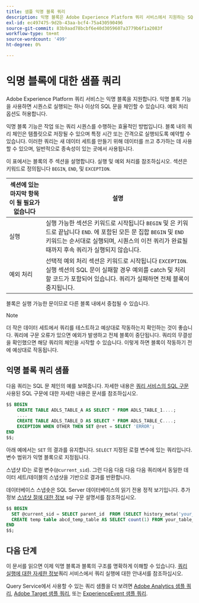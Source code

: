 ```yaml
---
title: 샘플 익명 블록 쿼리
description: 익명 블록은 Adobe Experience Platform 쿼리 서비스에서 지원하는 SQL 구문이므로 쿼리 시퀀스를 효율적으로 실행할 수 있습니다
exl-id: ec497475-9d2b-43aa-bcf4-75a430590496
source-git-commit: 83b9aad78bcbf6e40d3059607a3779b6f1a2083f
workflow-type: tm+mt
source-wordcount: '499'
ht-degree: 0%

---
```


# 익명 블록에 대한 샘플 쿼리

Adobe Experience Platform 쿼리 서비스는 익명 블록을 지원합니다. 익명 블록 기능을 사용하면 시퀀스로 실행되는 하나 이상의 SQL 문을 체인할 수 있습니다. 예외 처리 옵션도 허용합니다.

익명 블록 기능은 작업 또는 쿼리 시퀀스를 수행하는 효율적인 방법입니다. 블록 내의 쿼리 체인은 템플릿으로 저장될 수 있으며 특정 시간 또는 간격으로 실행되도록 예약할 수 있습니다. 이러한 쿼리는 새 데이터 세트를 만들기 위해 데이터를 쓰고 추가하는 데 사용할 수 있으며, 일반적으로 종속성이 있는 곳에서 사용됩니다.

이 표에서는 블록의 주 섹션을 설명합니다. 실행 및 예외 처리를 참조하십시오. 섹션은 키워드로 정의됩니다 `BEGIN`, `END`, 및 `EXCEPTION`.

| 섹션에 있는 마지막 항목이 될 필요가 없습니다 | 설명 |
|---|---|
| 실행 | 실행 가능한 섹션은 키워드로 시작됩니다 `BEGIN` 및 은 키워드로 끝납니다 `END`. 에 포함된 모든 문 집합 `BEGIN` 및 `END` 키워드는 순서대로 실행되며, 시퀀스의 이전 쿼리가 완료될 때까지 후속 쿼리가 실행되지 않습니다. |
| 예외 처리 | 선택적 예외 처리 섹션은 키워드로 시작됩니다 `EXCEPTION`. 실행 섹션의 SQL 문이 실패할 경우 예외를 catch 및 처리할 코드가 포함되어 있습니다. 쿼리가 실패하면 전체 블록이 중지됩니다. |

블록은 실행 가능한 문이므로 다른 블록 내에서 중첩될 수 있습니다.

>[!NOTE]
>
> 더 작은 데이터 세트에서 쿼리를 테스트하고 예상대로 작동하는지 확인하는 것이 좋습니다. 쿼리에 구문 오류가 있으면 예외가 발생하고 전체 블록이 중단됩니다. 쿼리의 무결성을 확인했으면 해당 쿼리의 체인을 시작할 수 있습니다. 이렇게 하면 블록이 작동하기 전에 예상대로 작동됩니다.

## 익명 블록 쿼리 샘플

다음 쿼리는 SQL 문 체인의 예를 보여줍니다. 자세한 내용은 [쿼리 서비스의 SQL 구문](../sql/syntax.md) 사용된 SQL 구문에 대한 자세한 내용은 문서를 참조하십시오.

```SQL
$$ BEGIN
    CREATE TABLE ADLS_TABLE_A AS SELECT * FROM ADLS_TABLE_1....;
    ....
    CREATE TABLE ADLS_TABLE_D AS SELECT * FROM ADLS_TABLE_C....; 
    EXCEPTION WHEN OTHER THEN SET @ret = SELECT 'ERROR';
END
$$;
```

아래 예에서는 `SET` 의 결과를 유지합니다. `SELECT` 지정된 로컬 변수에 있는 쿼리입니다. 변수 범위가 익명 블록으로 지정됩니다.

스냅샷 ID는 로컬 변수(`@current_sid`). 그런 다음 다음 다음 다음 쿼리에서 동일한 데이터 세트/테이블의 스냅샷을 기반으로 결과를 반환합니다.

데이터베이스 스냅숏은 SQL Server 데이터베이스의 읽기 전용 정적 보기입니다. 추가 정보 [스냅샷 절에 대한 정보](../sql/syntax.md#SNAPSHOT-clause) sql 구문 설명서를 참조하십시오.

```SQL
$$ BEGIN                                             
  SET @current_sid = SELECT parent_id  FROM (SELECT history_meta('your_table_name')) WHERE  is_current = true;
  CREATE temp table abcd_temp_table AS SELECT count(1) FROM your_table_name  SNAPSHOT SINCE @current_sid;                                                                                           
END
$$;
```

## 다음 단계

이 문서를 읽으면 이제 익명 블록과 블록의 구조를 명확하게 이해할 수 있습니다. [쿼리 실행에 대한 자세한 정보](./writing-queries.md)쿼리 서비스에서 쿼리 실행에 대한 안내서를 참조하십시오.

Query Service에서 사용할 수 있는 쿼리 샘플을 더 보려면 [Adobe Analytics 샘플 쿼리](./adobe-analytics.md), [Adobe Target 샘플 쿼리](./adobe-target.md), 또는 [ExperienceEvent 샘플 쿼리](./experience-event-queries.md).
